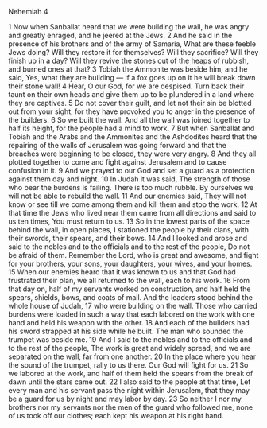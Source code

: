 Nehemiah 4

1	Now when Sanballat heard that we were building the wall, he was angry and greatly enraged, and he jeered at the Jews.
2	And he said in the presence of his brothers and of the army of Samaria, What are these feeble Jews doing? Will they restore it for themselves? Will they sacrifice? Will they finish up in a day? Will they revive the stones out of the heaps of rubbish, and burned ones at that?
3	Tobiah the Ammonite was beside him, and he said, Yes, what they are building — if a fox goes up on it he will break down their stone wall!
4	Hear, O our God, for we are despised. Turn back their taunt on their own heads and give them up to be plundered in a land where they are captives.
5	Do not cover their guilt, and let not their sin be blotted out from your sight, for they have provoked you to anger in the presence of the builders.
6	So we built the wall. And all the wall was joined together to half its height, for the people had a mind to work.
7	But when Sanballat and Tobiah and the Arabs and the Ammonites and the Ashdodites heard that the repairing of the walls of Jerusalem was going forward and that the breaches were beginning to be closed, they were very angry.
8	And they all plotted together to come and fight against Jerusalem and to cause confusion in it.
9	And we prayed to our God and set a guard as a protection against them day and night.
10	In Judah it was said, The strength of those who bear the burdens is failing. There is too much rubble. By ourselves we will not be able to rebuild the wall.
11	And our enemies said, They will not know or see till we come among them and kill them and stop the work.
12	At that time the Jews who lived near them came from all directions and said to us ten times, You must return to us.
13	So in the lowest parts of the space behind the wall, in open places, I stationed the people by their clans, with their swords, their spears, and their bows.
14	And I looked and arose and said to the nobles and to the officials and to the rest of the people, Do not be afraid of them. Remember the Lord, who is great and awesome, and fight for your brothers, your sons, your daughters, your wives, and your homes.
15	When our enemies heard that it was known to us and that God had frustrated their plan, we all returned to the wall, each to his work.
16	From that day on, half of my servants worked on construction, and half held the spears, shields, bows, and coats of mail. And the leaders stood behind the whole house of Judah,
17	who were building on the wall. Those who carried burdens were loaded in such a way that each labored on the work with one hand and held his weapon with the other.
18	And each of the builders had his sword strapped at his side while he built. The man who sounded the trumpet was beside me.
19	And I said to the nobles and to the officials and to the rest of the people, The work is great and widely spread, and we are separated on the wall, far from one another.
20	In the place where you hear the sound of the trumpet, rally to us there. Our God will fight for us.
21	So we labored at the work, and half of them held the spears from the break of dawn until the stars came out.
22	I also said to the people at that time, Let every man and his servant pass the night within Jerusalem, that they may be a guard for us by night and may labor by day.
23	So neither I nor my brothers nor my servants nor the men of the guard who followed me, none of us took off our clothes; each kept his weapon at his right hand.

